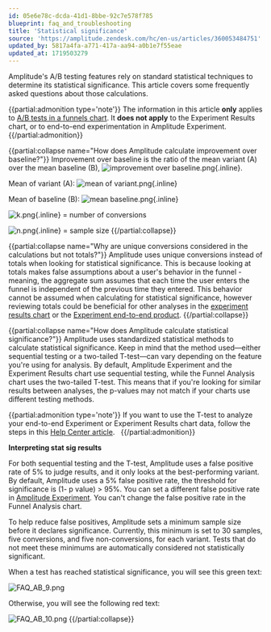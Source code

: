 ```yaml
---
id: 05e6e78c-dcda-41d1-8bbe-92c7e578f785
blueprint: faq_and_troubleshooting
title: 'Statistical significance'
source: 'https://amplitude.zendesk.com/hc/en-us/articles/360053484751'
updated_by: 5817a4fa-a771-417a-aa94-a0b1e7f55eae
updated_at: 1719503279
---
```

Amplitude's A/B testing features rely on standard statistical techniques to determine its statistical significance. This article covers some frequently asked questions about those calculations.

{{partial:admonition type='note'}}
The information in this article **only** applies to [A/B tests in a funnels chart](https://amplitude.com/docs/analytics/charts/funnel-analysis/funnel-analysis-ab-test). It **does not apply** to the Experiment Results chart, or to end-to-end experimentation in Amplitude Experiment.
{{/partial:admonition}}

{{partial:collapse name="How does Amplitude calculate improvement over baseline?"}}
Improvement over baseline is the ratio of the mean variant (A) over the mean baseline (B), ![improvement over baseline.png](/docs/output/img/faq/improvement-over-baseline-png.png){.inline}.

Mean of variant (A): ![mean of variant.png](/docs/output/img/faq/mean-of-variant-png.png){.inline}

Mean of baseline (B): ![mean baseline.png](/docs/output/img/faq/mean-baseline-png.png){.inline}

![k.png](/docs/output/img/faq/k-png.png){.inline} = number of conversions

![n.png](/docs/output/img/faq/n-png.png){.inline} = sample size
{{/partial:collapse}}


{{partial:collapse name="Why are unique conversions considered in the calculations but not totals?"}}
Amplitude uses unique conversions instead of totals when looking for statistical significance. This is because looking at totals makes false assumptions about a user's behavior in the funnel - meaning, the aggregate sum assumes that each time the user enters the funnel is independent of the previous time they entered. This behavior cannot be assumed when calculating for statistical significance, however reviewing totals could be beneficial for other analyses in the [experiment results chart](/docs/analytics/charts/experiment-results/experiment-results-dig-deeper) or the [Experiment end-to-end product](/docs/feature-experiment/overview).
{{/partial:collapse}}


{{partial:collapse name="How does Amplitude calculate statistical significance?"}}
Amplitude uses standardized statistical methods to calculate statistical significance. Keep in mind that the method used—either sequential testing or a two-tailed T-test—can vary depending on the feature you're using for analysis. By default, Amplitude Experiment and the Experiment Results chart use sequential testing, while the Funnel Analysis chart uses the two-tailed T-test. This means that if you're looking for similar results between analyses, the p-values may not match if your charts use different testing methods. 

{{partial:admonition type='note'}}
 If you want to use the T-test to analyze your end-to-end Experiment or Experiment Results chart data, follow the steps in this [Help Center article](/docs/feature-experiment/experiment-theory/analyze-with-t-test).  
{{/partial:admonition}}

**Interpreting stat sig results**

For both sequential testing and the T-test, Amplitude uses a false positive rate of 5% to judge results, and it only looks at the best-performing variant. By default, Amplitude uses a 5% false positive rate, the threshold for significance is (1- p value) > 95%. You can set a different false positive rate in [Amplitude Experiment](/docs/feature-experiment/workflow/finalize-statistical-preferences). You can't change the false positive rate in the Funnel Analysis chart.

To help reduce false positives, Amplitude sets a minimum sample size before it declares significance. Currently, this minimum is set to 30 samples, five conversions, and five non-conversions, for each variant. Tests that do not meet these minimums are automatically considered not statistically significant.

When a test has reached statistical significance, you will see this green text:

![FAQ_AB_9.png](/docs/output/img/faq/faq-ab-9-png.png)

Otherwise, you will see the following red text:

![FAQ_AB_10.png](/docs/output/img/faq/faq-ab-10-png.png)
{{/partial:collapse}}

